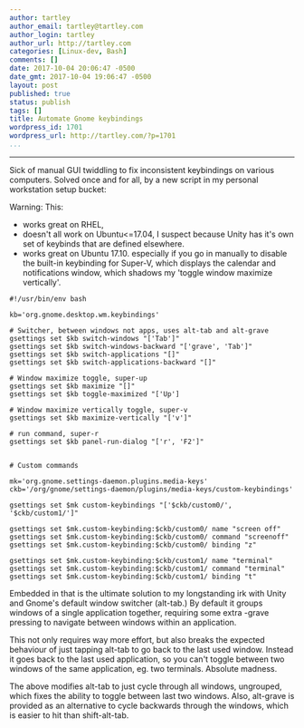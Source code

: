 ```yaml
---
author: tartley
author_email: tartley@tartley.com
author_login: tartley
author_url: http://tartley.com
categories: [Linux-dev, Bash]
comments: []
date: 2017-10-04 20:06:47 -0500
date_gmt: 2017-10-04 19:06:47 -0500
layout: post
published: true
status: publish
tags: []
title: Automate Gnome keybindings
wordpress_id: 1701
wordpress_url: http://tartley.com/?p=1701
...
```

---

Sick of manual GUI twiddling to fix inconsistent keybindings on various
computers. Solved once and for all, by a new script in my personal
workstation setup bucket:

Warning: This:

-   works great on RHEL,
-   doesn't all work on Ubuntu&lt;=17.04, I suspect because Unity has
    it's own set of keybinds that are defined elsewhere.
-   works great on Ubuntu 17.10. especially if you go in manually to
    disable the built-in keybinding for Super-V, which displays the
    calendar and notifications window, which shadows my 'toggle window
    maximize vertically'.

``` {lang="bash"}
#!/usr/bin/env bash

kb='org.gnome.desktop.wm.keybindings'

# Switcher, between windows not apps, uses alt-tab and alt-grave
gsettings set $kb switch-windows "['Tab']"
gsettings set $kb switch-windows-backward "['grave', 'Tab']"
gsettings set $kb switch-applications "[]"
gsettings set $kb switch-applications-backward "[]"

# Window maximize toggle, super-up
gsettings set $kb maximize "[]"
gsettings set $kb toggle-maximized "['Up']

# Window maximize vertically toggle, super-v
gsettings set $kb maximize-vertically "['v']"

# run command, super-r
gsettings set $kb panel-run-dialog "['r', 'F2']"


# Custom commands

mk='org.gnome.settings-daemon.plugins.media-keys'
ckb='/org/gnome/settings-daemon/plugins/media-keys/custom-keybindings'

gsettings set $mk custom-keybindings "['$ckb/custom0/', '$ckb/custom1/']"

gsettings set $mk.custom-keybinding:$ckb/custom0/ name "screen off"
gsettings set $mk.custom-keybinding:$ckb/custom0/ command "screenoff"
gsettings set $mk.custom-keybinding:$ckb/custom0/ binding "z"

gsettings set $mk.custom-keybinding:$ckb/custom1/ name "terminal"
gsettings set $mk.custom-keybinding:$ckb/custom1/ command "terminal"
gsettings set $mk.custom-keybinding:$ckb/custom1/ binding "t"
```

Embedded in that is the ultimate solution to my longstanding irk with
Unity and Gnome's default window switcher (alt-tab.) By default it
groups windows of a single application together, requiring some extra
-grave pressing to navigate between windows within an application.

This not only requires way more effort, but also breaks the expected
behaviour of just tapping alt-tab to go back to the last used window.
Instead it goes back to the last used application, so you can't toggle
between two windows of the same application, eg. two terminals. Absolute
madness.

The above modifies alt-tab to just cycle through all windows, ungrouped,
which fixes the ability to toggle between last two windows. Also,
alt-grave is provided as an alternative to cycle backwards through the
windows, which is easier to hit than shift-alt-tab.
